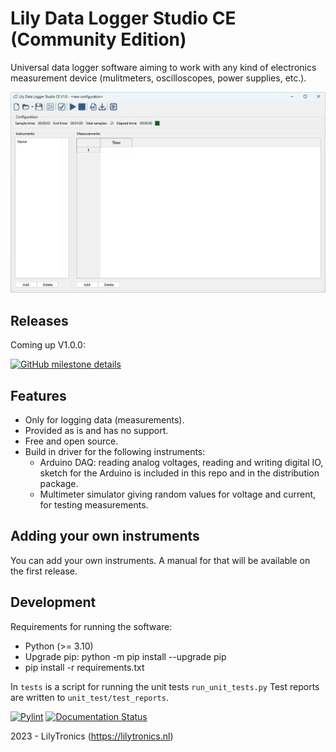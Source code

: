 # Lily Data Logger Studio CE (Community Edition)

Universal data logger software aiming to work with any kind of electronics measurement device (mulitmeters, oscilloscopes, power supplies, etc.).

![main view](docs/images/main_view.png)

## Releases

Coming up V1.0.0:

[![GitHub milestone details](https://img.shields.io/github/milestones/issues-open/lilytronics/lily-data-logger-studio-ce/1)](https://github.com/LilyTronics/lily-data-logger-studio-ce/milestone/1)

## Features

* Only for logging data (measurements).
* Provided as is and has no support.
* Free and open source.
* Build in driver for the following instruments:
  * Arduino DAQ: reading analog voltages, reading and writing digital IO, sketch for the Arduino is included in this repo and in the distribution package.
  * Multimeter simulator giving random values for voltage and current, for testing measurements.

## Adding your own instruments

You can add your own instruments. A manual for that will be available on the first release.

## Development

Requirements for running the software:

* Python (>= 3.10)
* Upgrade pip: python -m pip install --upgrade pip
* pip install -r requirements.txt

In `tests` is a script for running the unit tests `run_unit_tests.py`
Test reports are written to `unit_test/test_reports`.

[![Pylint](https://github.com/LilyTronics/lily-data-logger-studio-ce/actions/workflows/pylint.yml/badge.svg?branch=main)](https://github.com/LilyTronics/lily-data-logger-studio-ce/actions/workflows/pylint.yml)
[![Documentation Status](https://readthedocs.org/projects/lily-data-logger-studio-ce/badge/?version=latest)](https://lily-data-logger-studio-ce.readthedocs.io/en/latest/?badge=latest)

2023 - LilyTronics (https://lilytronics.nl)
